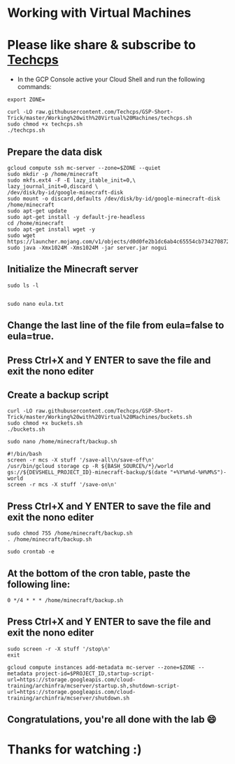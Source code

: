 
# Working with Virtual Machines

# Please like share & subscribe to [Techcps](https://www.youtube.com/@techcps)


* In the GCP Console active your Cloud Shell and run the following commands:


```
export ZONE=
```
```
curl -LO raw.githubusercontent.com/Techcps/GSP-Short-Trick/master/Working%20with%20Virtual%20Machines/techcps.sh
sudo chmod +x techcps.sh
./techcps.sh
```
## Prepare the data disk

```
gcloud compute ssh mc-server --zone=$ZONE --quiet
sudo mkdir -p /home/minecraft
sudo mkfs.ext4 -F -E lazy_itable_init=0,\
lazy_journal_init=0,discard \
/dev/disk/by-id/google-minecraft-disk
sudo mount -o discard,defaults /dev/disk/by-id/google-minecraft-disk /home/minecraft
sudo apt-get update
sudo apt-get install -y default-jre-headless
cd /home/minecraft
sudo apt-get install wget -y
sudo wget https://launcher.mojang.com/v1/objects/d0d0fe2b1dc6ab4c65554cb734270872b72dadd6/server.jar
sudo java -Xmx1024M -Xms1024M -jar server.jar nogui
```

## Initialize the Minecraft server

```
sudo ls -l
```
```

sudo nano eula.txt
```
## Change the last line of the file from eula=false to eula=true.
## Press Ctrl+X and Y ENTER to save the file and exit the nono editer

## Create a backup script

```
curl -LO raw.githubusercontent.com/Techcps/GSP-Short-Trick/master/Working%20with%20Virtual%20Machines/buckets.sh
sudo chmod +x buckets.sh
./buckets.sh
```

```
sudo nano /home/minecraft/backup.sh
```
```
#!/bin/bash
screen -r mcs -X stuff '/save-all\n/save-off\n'
/usr/bin/gcloud storage cp -R ${BASH_SOURCE%/*}/world gs://${DEVSHELL_PROJECT_ID}-minecraft-backup/$(date "+%Y%m%d-%H%M%S")-world
screen -r mcs -X stuff '/save-on\n'
```

## Press Ctrl+X and Y ENTER to save the file and exit the nono editer

```
sudo chmod 755 /home/minecraft/backup.sh
. /home/minecraft/backup.sh
```

```
sudo crontab -e
```
## At the bottom of the cron table, paste the following line:
```
0 */4 * * * /home/minecraft/backup.sh
```
## Press Ctrl+X and Y ENTER to save the file and exit the nono editer

```
sudo screen -r -X stuff '/stop\n'
exit
```
```
gcloud compute instances add-metadata mc-server --zone=$ZONE --metadata project-id=$PROJECT_ID,startup-script-url=https://storage.googleapis.com/cloud-training/archinfra/mcserver/startup.sh,shutdown-script-url=https://storage.googleapis.com/cloud-training/archinfra/mcserver/shutdown.sh
```

## Congratulations, you're all done with the lab 😄

# Thanks for watching :)
